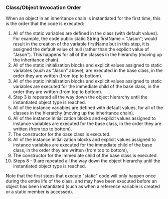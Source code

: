 ### Class/Object Invocation Order    

When an object in an inheritance chain is instantiated for the first time, this is the order that the code is executed:    

1. All of the static variables are defined in the class (with default values).  For example, the code public static String 
firstName = "Jason";  would result in the creation of the variable firstName  but in this step, it is assigned the default 
value of null (rather than the explicit value of "Jason").  This happens for all of the classes in the hierarchy 
(moving up the inheritance chain).
2. All of the static initialization blocks and explicit values assigned to static variables (such as "Jason" above), 
are executed in the base class, in the order they are written (from top to bottom).  
3. All of the static initialization blocks and explicit values assigned to static variables are executed for the immediate 
child of the base class, in the order they are written (from top to bottom).
4. Step 3 is repeated all the way down the object hierarchy until the instantiated object type is reached.
5. All of the instance variables are defined with default values, for all of the classes in the hierarchy (moving up the 
inheritance chain).
6. All of the instance initialization blocks and explicit values assigned to instance variables are executed for the base 
class, in the order they are written (from top to bottom).  
7. The constructor for the base class is executed.
8. All of the instance initialization blocks and explicit values assigned to instance variables are executed for the immediate 
child of the base class, in the order they are written (from top to bottom),
9. The constructor for the immediate child of the base class is executed.
10. Steps 8 - 9 are repeated all the way down the object hierarchy until the instantiated object type is reached.    

Note that the first steps that execute "static" code will only happen once during the entire life of the class, and may have 
been executed before an object has been instantiated (such as when a reference variable is created or a static member is 
accessed). 
